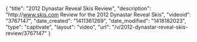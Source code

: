 {
    "title": "2012 Dynastar Reveal Skis Review",
    "description": "http:\/\/www.skis.com Review for the 2012 Dynastar Reveal Skis",
    "videoid": "3767147",
    "date_created": "1411361269",
    "date_modified": "1418182023",
    "type": "captivate",
    "layout": "video",
    "url": "\/v\/2012-dynastar-reveal-skis-review\/3767147"
}
